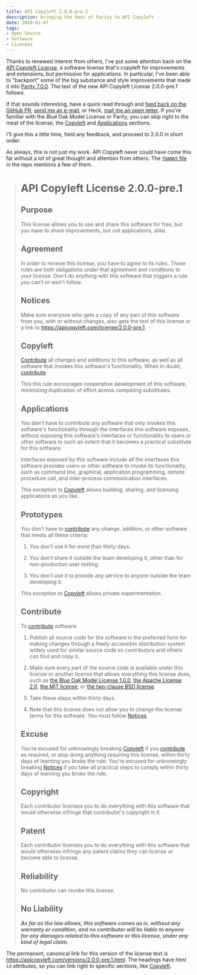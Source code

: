 ```yaml
---
title: API Copyleft 2.0.0-pre.1
description: bringing the best of Parity to API Copyleft
date: 2020-01-07
tags:
- Open Source
- Software
- Licenses
---
```


Thanks to renewed interest from others, I've put some attention back on the [API Copyleft License](https://apicopylet.com), a software license that's copyleft for improvements and extensions, but permissive for applications.  In particular, I've been able to "backport" some of the big substance and style improvements that made it into [Parity 7.0.0](https://paritylicense.com/versions/7.0.0.html).  The text of the new API Copyleft License 2.0.0-pre.1 follows.

If that sounds interesting, have a quick read through and [feed back on the GitHub PR](https://github.com/kemitchell/api-copyleft-license/pull/40), [send me an e-mail](mailto:kyle@kemitchell.com), or Heck, [mail me an open letter](https://letters.kemitchell.com).  If you're familiar with the Blue Oak Model License or Parity, you can skip right to the meat of the license, the [Copyleft](#copyleft) and [Applications](#applications) sections.

I'll give this a little time, field any feedback, and proceed to 2.0.0 in short order.

As always, this is not just my work.  API Copyleft never could have come this far without a lot of great thought and attention from others.  The [`THANKS` file](https://github.com/kemitchell/api-copyleft-license/blob/master/THANKS.md) in the repo mentions a few of them.

> # API Copyleft License 2.0.0-pre.1
>
> ## Purpose
>
> This license allows you to use and share this software for free, but you have to share improvements, but not applications, alike.
>
> ## Agreement
>
> In order to receive this license, you have to agree to its rules.  Those rules are both obligations under that agreement and conditions to your license.  Don't do anything with this software that triggers a rule you can't or won't follow.
>
> ## Notices
>
> Make sure everyone who gets a copy of any part of this software from you, with or without changes, also gets the text of this license or a link to <https://apicopyleft.com/license/2.0.0-pre.1>.
>
> ## Copyleft
>
> [Contribute](#contribute) all changes and additions to this software, as well as all software that invokes this software's functionality.  When in doubt, [contribute](#contribute).
>
> This this rule encourages cooperative development of this software, minimizing duplication of effort across competing substitutes.
>
> ## Applications
>
> You don't have to contribute any software that only invokes this software's functionality through the interfaces this software exposes, without exposing this software's interfaces or functionality to users or other software to such an extent that it becomes a practical substitute for this software.
>
> Interfaces exposed by this software include all the interfaces this software provides users or other software to invoke its functionality, such as command line, graphical, application programming, remote procedure call, and inter-process communication interfaces.
>
> This exception to [Copyleft](#copyleft) allows building, sharing, and licensing applications as you like.
>
> ## Prototypes
>
> You don't have to [contribute](#contribute) any change, addition, or other software that meets all these criteria:
>
> 1.  You don't use it for more than thirty days.
>
> 2.  You don't share it outside the team developing it, other than for non-production user testing.
>
> 3.  You don't use it to provide any service to anyone outside the team developing it.
>
> This exception to [Copyleft](#copyleft) allows private experimentation.
>
> ## Contribute
>
> To [contribute](#contribute) software:
>
> 1.  Publish all source code for the software in the preferred form for making changes through a freely accessible distribution system widely used for similar source code so contributors and others can find and copy it.
>
> 2.  Make sure every part of the source code is available under this license or another license that allows everything this license does, such as [the Blue Oak Model License 1.0.0](https://blueoakcouncil.org/license/1.0.0), [the Apache License 2.0](https://www.apache.org/licenses/LICENSE-2.0.html), [the MIT license](https://spdx.org/licenses/MIT.html), or [the two-clause BSD license](https://spdx.org/licenses/BSD-2-Clause.html).
>
> 3.  Take these steps within thirty days.
>
> 4.  Note that this license does _not_ allow you to change the license terms for this software.  You must follow [Notices](#notices).
>
> ## Excuse
>
> You're excused for unknowingly breaking [Copyleft](#copyleft) if you [contribute](#contribute) as required, or stop doing anything requiring this license, within thirty days of learning you broke the rule.  You're excused for unknowingly breaking [Notices](#notices) if you take all practical steps to comply within thirty days of learning you broke the rule.
>
> ## Copyright
>
> Each contributor licenses you to do everything with this software that would otherwise infringe that contributor's copyright in it.
>
> ## Patent
>
> Each contributor licenses you to do everything with this software that would otherwise infringe any patent claims they can license or become able to license.
>
> ## Reliability
>
> No contributor can revoke this license.
>
> ## No Liability
>
> ***As far as the law allows, this software comes as is, without any warranty or condition, and no contributor will be liable to anyone for any damages related to this software or this license, under any kind of legal claim.***

The permanent, canonical link for this version of the license text is <https://apicopyleft.com/versions/2.0.0-pre.1.html>.  The headings have html `id` attributes, so you can link right to specific sections, like [Copyleft](https://apicopyleft.com/versions/2.0.0-pre.1.html#copyleft).

